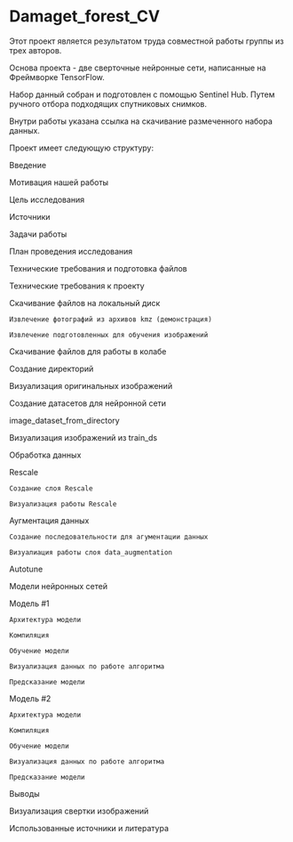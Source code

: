 # Damaget_forest_CV
Этот проект является результатом труда совместной работы группы из трех авторов.

Основа проекта - две сверточные нейронные сети, написанные на Фреймворке TensorFlow.

Набор данный собран и подготовлен с помощью Sentinel Hub. Путем ручного отбора подходящих спутниковых снимков.

Внутри работы указана ссылка на скачивание размеченного набора данных.


Проект имеет следующую структуру:

Введение

   Мотивация нашей работы
   
   Цель исследования
   
   Источники
   
   Задачи работы
   
   План проведения исследования
   
Технические требования и подготовка файлов

  Технические требования к проекту
  
  Скачивание файлов на локальный диск
  
    Извлечение фотографий из архивов kmz (демонстрация)
    
    Извлечение подготовленных для обучения изображений
    
  Скачивание файлов для работы в колабе
  
  Создание директорий
  
  Визуализация оригинальных изображений
  
Создание датасетов для нейронной сети

  image_dataset_from_directory
  
  Визуализация изображений из train_ds
  
Обработка данных

  Rescale
  
    Создание слоя Rescale
    
    Визуализация работы Rescale
    
  Аугментация данных
  
    Создание последовательности для агументации данных
    
    Визуалиация работы слоя data_augmentation
    
  Autotune
  
Модели нейронных сетей

  Модель #1
  
    Архитектура модели
    
    Компиляция
    
    Обучение модели
    
    Визуализация данных по работе алгоритма
    
    Предсказание модели
    
  Модель #2
  
    Архитектура модели
    
    Компиляция
    
    Обучение модели
    
    Визуализация данных по работе алгоритма
    
    Предсказание модели
    
  Выводы
  
Визуализация свертки изображений

Использованные источники и литература
